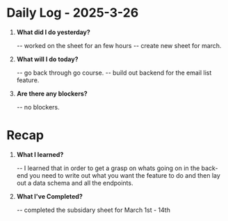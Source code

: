 # Daily Log - 2025-3-26

1. **What did I do yesterday?**
   
   -- worked on the sheet for an few hours
   -- create new sheet for march.

2. **What will I do today?**
   
   -- go back through go course.
   -- build out backend for the email list feature.

3. **Are there any blockers?**

   -- no blockers.

# Recap
1. **What I learned?**

   -- I learned that in order to get a grasp on whats going on in the back-end you need to write out what you want the feature to do and then lay out a data schema and all the endpoints.

2. **What I've Completed?**
   
   -- completed the subsidary sheet for March 1st - 14th
   

<!-- 

git add .; git commit -m "daily stand-up"; git push; 
git add .; git commit -m "daily close"; git push; 

-->